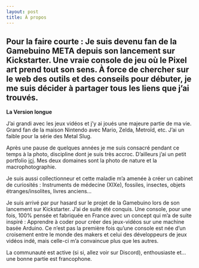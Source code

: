 ```yaml
---
layout: post
title: À propos
---
```


Pour la faire courte : Je suis devenu fan de la Gamebuino META depuis son lancement sur Kickstarter. Une vraie console de jeu où le Pixel art prend tout son sens. À force de chercher sur le web des outils et des conseils pour débuter, je me suis décider à partager tous les liens que j’ai trouvés.
---

**La Version longue**

J’ai grandi avec les jeux vidéos et j’y ai joués une majeure partie de ma vie. Grand fan de la maison Nintendo avec Mario, Zelda, Metroïd, etc. J’ai un faible pour la série des Metal Slug.

Après une pause de quelques années je me suis consacré pendant ce temps à la photo, discipline dont je suis très accroc. D’ailleurs j’ai un petit portfolio [ici](https://maximej.photodeck.com/). Mes deux domaines sont la photo de nature et la macrophotographie.

Je suis aussi collectionneur et cette maladie m’a amenée à créer un cabinet de curiosités : Instruments de médecine (XIXe), fossiles, insectes, objets étranges/insolites, livres anciens…

Je suis arrivé par pur hasard sur le projet de la Gamebuino lors de son lancement sur Kickstarter. J’ai de suite été conquis. Une console, pour une fois, 100% pensée et fabriquée en France avec un concept qui m’a de suite inspiré : Apprendre à coder pour créer des jeux-vidéos sur une machine basée Arduino. Ce n’est pas la première fois qu’une console est née d’un croisement entre le monde des makers et celui des développeurs de jeux vidéos indé, mais celle-ci m’a convaincue plus que les autres.

La communauté est active (si si, allez voir sur Discord), enthousiaste et… une bonne partie est francophone.
<!--stackedit_data:
eyJoaXN0b3J5IjpbLTE5MTU3OTg0MjcsLTg5Mjc4NDg1OSwtMT
kzNTE2NDM0MSw2MDY5Mjk2OTcsLTE0Njk0NDg3MjgsMTM0Nzcw
NzYxM119
-->
